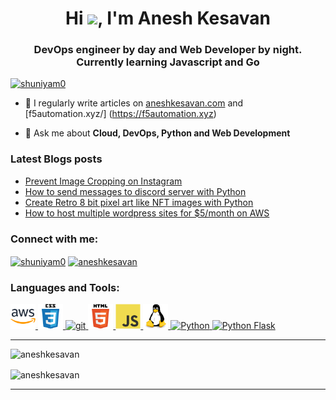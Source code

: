 <h1 align="center">Hi <img src="https://raw.githubusercontent.com/MartinHeinz/MartinHeinz/master/wave.gif" width="30px">, I'm Anesh Kesavan</h1>
<h3 align="center"> DevOps engineer by day and Web Developer by night. Currently learning Javascript and Go </h3>

<p align="left"> <a href="https://twitter.com/shuniyam0" target="blank"><img src="https://img.shields.io/twitter/follow/shuniyam0?logo=twitter&style=for-the-badge" alt="shuniyam0" /></a> </p>


- 📝 I regularly write articles on [aneshkesavan.com](https://aneshkesavan.com) and [f5automation.xyz/] (https://f5automation.xyz)

- 💬 Ask me about **Cloud, DevOps, Python and Web Development**



### Latest Blogs posts
<!-- BLOG-POST-LIST:START -->
- [Prevent Image Cropping on Instagram](https://aneshkesavan.com/how-to-fit-the-whole-picture-on-instagram-using-python/)
- [How to send messages to discord server with Python](https://aneshkesavan.com/how-to-send-messages-to-discord-server-with-python/)
- [Create Retro 8 bit pixel art like NFT images with Python](https://aneshkesavan.com/create-retro-8-bit-pixel-art-like-nft-images-with-python/)
- [How to host multiple wordpress sites for $5/month on AWS](https://aneshkesavan.com/how-to-host-multiple-wordpress-sites-for-5-dollar-a-month-on-aws/)
<!-- BLOG-POST-LIST:END -->

<h3 align="left">Connect with me:</h3>
<p align="left">
<a href="https://twitter.com/shuniyam0" target="blank"><img align="center" src="https://raw.githubusercontent.com/rahuldkjain/github-profile-readme-generator/master/src/images/icons/Social/twitter.svg" alt="shuniyam0" height="30" width="40" /></a>
<a href="https://linkedin.com/in/aneshk/" target="blank"><img align="center" src="https://raw.githubusercontent.com/rahuldkjain/github-profile-readme-generator/master/src/images/icons/Social/linked-in-alt.svg" alt="aneshkesavan" height="30" width="40" /></a>
</p>

<h3 align="left">Languages and Tools:</h3>
<p align="left"> <a href="https://aws.amazon.com" target="_blank"> <img src="https://raw.githubusercontent.com/devicons/devicon/master/icons/amazonwebservices/amazonwebservices-original-wordmark.svg" alt="aws" width="40" height="40"/> </a> <a href="https://www.w3schools.com/css/" target="_blank"> <img src="https://raw.githubusercontent.com/devicons/devicon/master/icons/css3/css3-original-wordmark.svg" alt="css3" width="40" height="40"/> </a> </a> <a href="https://git-scm.com/" target="_blank"> <img src="https://www.vectorlogo.zone/logos/git-scm/git-scm-icon.svg" alt="git" width="40" height="40"/> </a> <a href="https://www.w3.org/html/" target="_blank"> <img src="https://raw.githubusercontent.com/devicons/devicon/master/icons/html5/html5-original-wordmark.svg" alt="html5" width="40" height="40"/> </a> <a href="https://developer.mozilla.org/en-US/docs/Web/JavaScript" target="_blank"> <img src="https://raw.githubusercontent.com/devicons/devicon/master/icons/javascript/javascript-original.svg" alt="javascript" width="40" height="40"/> </a> <a href="https://www.linux.org/" target="_blank"> <img src="https://raw.githubusercontent.com/devicons/devicon/master/icons/linux/linux-original.svg" alt="linux" width="40" height="40"/><a href="https://www.python.org/" target="_blank"> <img src="https://cdn.jsdelivr.net/gh/devicons/devicon/icons/python/python-original-wordmark.svg" alt="Python" width="40" height="40"/> </a> <a href="https://flask.palletsprojects.com/en/2.0.x/" target="_blank"> <img src="https://cdn.jsdelivr.net/gh/devicons/devicon/icons/flask/flask-original-wordmark.svg" alt="Python Flask" width="40" height="40"/> </a></p>


---

<p>&nbsp;<img align="left" src="https://github-readme-stats.vercel.app/api?username=anesh&show_icons=true&locale=en" alt="aneshkesavan" /></p>


<p><img align="center" src="https://github-readme-streak-stats.herokuapp.com/?user=anesh&" alt="aneshkesavan" /></p>

---
